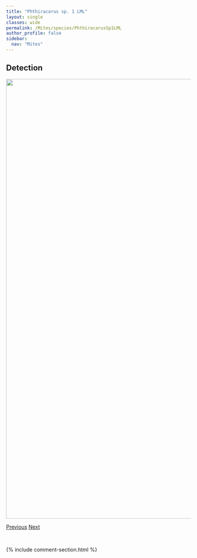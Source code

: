 ```yaml
---
title: "Phthiracarus sp. 1 LML"
layout: single
classes: wide
permalink: /Mites/species/PhthiracarusSp1LML
author_profile: false
sidebar:
  nav: "Mites"
---
```


<h2>Detection</h2>

<a href="https://drive.google.com/uc?export=view&id=19YD1fiAqIsfWUP5gVdRlxsAslORGGk9S">
<img src="https://drive.google.com/uc?export=view&id=19YD1fiAqIsfWUP5gVdRlxsAslORGGk9S" height = "1200" width = "800">
</a>


<a href="/DevelopmentWebsite/Mites/species/PhthiracarusBoresetosus" class="pagination--pager" title="Phthiracarus boresetosus">Previous</a> <a href="/DevelopmentWebsite/Mites/species/PhthiracarusValidus" class="pagination--pager" title="Phthiracarus validus">Next</a>

<p>&nbsp;</p>

{% include comment-section.html %}
